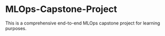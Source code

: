 # MLOps-Capstone-Project
This is a comprehensive end-to-end MLOps capstone project for learning purposes.
